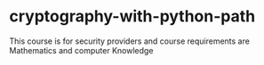 # cryptography-with-python-path
This course is for security providers and course requirements are Mathematics and computer Knowledge 
